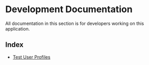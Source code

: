# Development Documentation

All documentation in this section is for developers working on this application.

## Index

* [Test User Profiles](./test-user-profiles.md)
